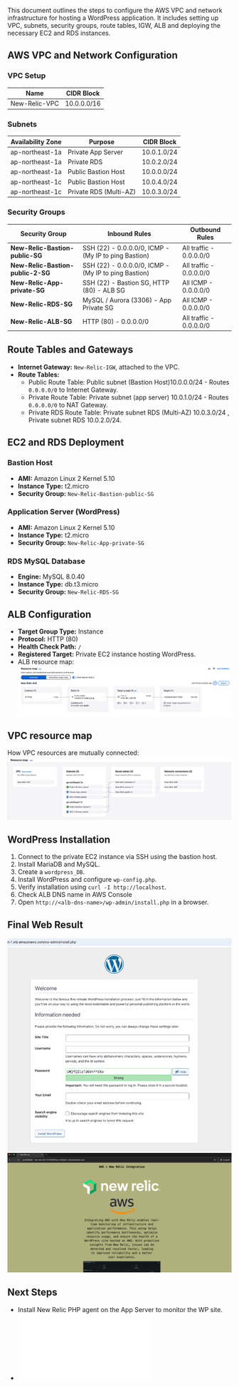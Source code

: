 This document outlines the steps to configure the AWS VPC and network infrastructure for hosting a WordPress application. It includes setting up VPC, subnets, security groups, route tables, IGW, ALB and deploying the necessary EC2 and RDS instances.

## AWS VPC and Network Configuration

### VPC Setup
| Name              | CIDR Block   |
|------------------|-------------|
| New-Relic-VPC   | 10.0.0.0/16  |

### Subnets
| Availability Zone | Purpose       | CIDR Block    |
|------------------|--------------|--------------|
| ap-northeast-1a | Private App Server  | 10.0.1.0/24  |
| ap-northeast-1a | Private RDS         | 10.0.2.0/24  |
| ap-northeast-1a | Public Bastion Host | 10.0.0.0/24  |
| ap-northeast-1c | Public Bastion Host | 10.0.4.0/24  |
| ap-northeast-1c | Private RDS (Multi-AZ) | 10.0.3.0/24  |

### Security Groups
| Security Group | Inbound Rules | Outbound Rules |
|---------------|--------------|---------------|
| **New-Relic-Bastion-public-SG** | SSH (22) - 0.0.0.0/0, ICMP - (My IP to ping Bastion) | All traffic - 0.0.0.0/0 |
| **New-Relic-Bastion-public-2-SG** | SSH (22) - 0.0.0.0/0, ICMP - (My IP to ping Bastion) | All traffic - 0.0.0.0/0 |
| **New-Relic-App-private-SG** | SSH (22) - Bastion SG, HTTP (80) - ALB SG | All ICMP - 0.0.0.0/0 |
| **New-Relic-RDS-SG** | MySQL / Aurora (3306) - App Private SG | All ICMP - 0.0.0.0/0 |
| **New-Relic-ALB-SG** | HTTP (80) - 0.0.0.0/0 | All traffic - 0.0.0.0/0 |


## Route Tables and Gateways
- **Internet Gateway:** `New-Relic-IGW`, attached to the VPC.
- **Route Tables:**
  - Public Route Table: Public subnet (Bastion Host)10.0.0.0/24 - Routes `0.0.0.0/0` to Internet Gateway.
  - Private Route Table: Private subnet (app server) 10.0.1.0/24 - Routes `0.0.0.0/0` to NAT Gateway.
  - Private RDS Route Table: Private subnet RDS (Multi-AZ) 10.0.3.0/24 , Private subnet RDS 10.0.2.0/24.

## EC2 and RDS Deployment
### Bastion Host
- **AMI:** Amazon Linux 2 Kernel 5.10
- **Instance Type:** t2.micro
- **Security Group:** `New-Relic-Bastion-public-SG`

### Application Server (WordPress)
- **AMI:** Amazon Linux 2 Kernel 5.10
- **Instance Type:** t2.micro
- **Security Group:** `New-Relic-App-private-SG`

### RDS MySQL Database
- **Engine:** MySQL 8.0.40
- **Instance Type:** db.t3.micro
- **Security Group:** `New-Relic-RDS-SG`

## ALB Configuration
- **Target Group Type:** Instance
- **Protocol:** HTTP (80)
- **Health Check Path:** `/`
- **Registered Target:** Private EC2 instance hosting WordPress.
- ALB resource map: ![ALB resource map](../AWS-images/ALB-map.png)

## VPC resource map
How VPC resources are mutually connected: ![How VPC resources are mutually connected](../AWS-images/VPC-map.png)

## WordPress Installation
1. Connect to the private EC2 instance via SSH using the bastion host.
2. Install MariaDB and MySQL.
3. Create a `wordpress_DB`.
4. Install WordPress and configure `wp-config.php`.
5. Verify installation using `curl -I http://localhost`.
6. Check ALB DNS name in AWS Console 
7. Open `http://<alb-dns-name>/wp-admin/install.php` in a browser.

## Final Web Result
![WordPress Deployed](../WP-site-images/WP-1.png)
![WordPress Simple Design](../WP-site-images/WP-2.png)

## Next Steps
- Install New Relic PHP agent on the App Server to monitor the WP site.
- ![Next Step](New-Relic.md)
